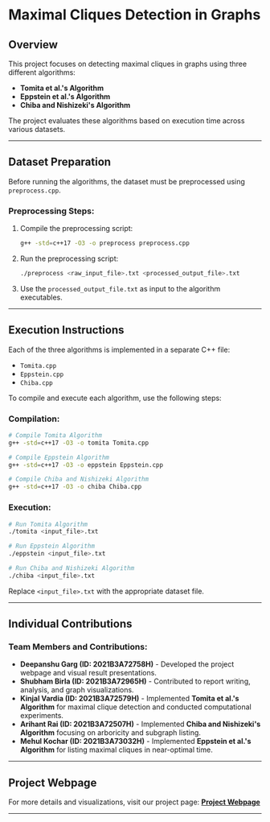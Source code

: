 # Maximal Cliques Detection in Graphs

## Overview
This project focuses on detecting maximal cliques in graphs using three different algorithms:
- **Tomita et al.'s Algorithm**
- **Eppstein et al.'s Algorithm**
- **Chiba and Nishizeki's Algorithm**

The project evaluates these algorithms based on execution time across various datasets.

---
## Dataset Preparation
Before running the algorithms, the dataset must be preprocessed using `preprocess.cpp`.

### Preprocessing Steps:
1. Compile the preprocessing script:
   ```bash
   g++ -std=c++17 -O3 -o preprocess preprocess.cpp
   ```
2. Run the preprocessing script:
   ```bash
   ./preprocess <raw_input_file>.txt <processed_output_file>.txt
   ```
3. Use the `processed_output_file.txt` as input to the algorithm executables.

---


## Execution Instructions
Each of the three algorithms is implemented in a separate C++ file:
- `Tomita.cpp`
- `Eppstein.cpp`
- `Chiba.cpp`

To compile and execute each algorithm, use the following steps:

### Compilation:
```bash
# Compile Tomita Algorithm
g++ -std=c++17 -O3 -o tomita Tomita.cpp

# Compile Eppstein Algorithm
g++ -std=c++17 -O3 -o eppstein Eppstein.cpp

# Compile Chiba and Nishizeki Algorithm
g++ -std=c++17 -O3 -o chiba Chiba.cpp
```

### Execution:
```bash
# Run Tomita Algorithm
./tomita <input_file>.txt

# Run Eppstein Algorithm
./eppstein <input_file>.txt

# Run Chiba and Nishizeki Algorithm
./chiba <input_file>.txt
```

Replace `<input_file>.txt` with the appropriate dataset file.

---


## Individual Contributions
### Team Members and Contributions:
- **Deepanshu Garg (ID: 2021B3A72758H)** - Developed the project webpage and visual result presentations.
- **Shubham Birla (ID: 2021B3A72965H)** - Contributed to report writing, analysis, and graph visualizations.
- **Kinjal Vardia (ID: 2021B3A72579H)** - Implemented **Tomita et al.'s Algorithm** for maximal clique detection and conducted computational experiments.
- **Arihant Rai (ID: 2021B3A72507H)** - Implemented **Chiba and Nishizeki's Algorithm** focusing on arboricity and subgraph listing.
- **Mehul Kochar (ID: 2021B3A73032H)** - Implemented **Eppstein et al.'s Algorithm** for listing maximal cliques in near-optimal time.

---

## Project Webpage
For more details and visualizations, visit our project page:
**[Project Webpage](https://mehul1404.github.io/DAA-Assignment-Group-37/)** 

---

